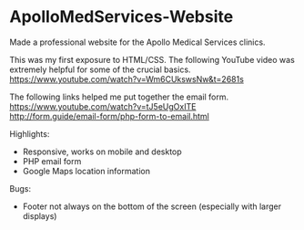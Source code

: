 # ApolloMedServices-Website

Made a professional website for the Apollo Medical Services clinics.

This was my first exposure to HTML/CSS. The following YouTube video was extremely helpful for some of the crucial basics.<br>
https://www.youtube.com/watch?v=Wm6CUkswsNw&t=2681s

The following links helped me put together the email form.<br>
https://www.youtube.com/watch?v=tJ5eUgOxITE<br>
http://form.guide/email-form/php-form-to-email.html

Highlights:
- Responsive, works on mobile and desktop
- PHP email form
- Google Maps location information
  
Bugs:
- Footer not always on the bottom of the screen (especially with larger displays)
